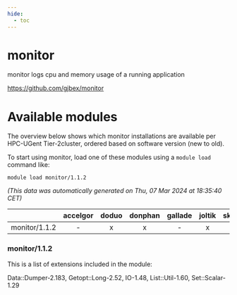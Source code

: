 ```yaml
---
hide:
  - toc
---
```


monitor
=======


monitor logs cpu and memory usage of a running application

https://github.com/gjbex/monitor
# Available modules


The overview below shows which monitor installations are available per HPC-UGent Tier-2cluster, ordered based on software version (new to old).

To start using monitor, load one of these modules using a `module load` command like:

```shell
module load monitor/1.1.2
```

*(This data was automatically generated on Thu, 07 Mar 2024 at 18:35:40 CET)*  

| |accelgor|doduo|donphan|gallade|joltik|skitty|
| :---: | :---: | :---: | :---: | :---: | :---: | :---: |
|monitor/1.1.2|-|x|x|-|x|-|


### monitor/1.1.2

This is a list of extensions included in the module:

Data::Dumper-2.183, Getopt::Long-2.52, IO-1.48, List::Util-1.60, Set::Scalar-1.29
